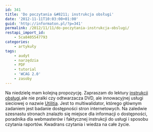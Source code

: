 ```yaml
---
id: 341
title: 'Do poczytania &#8211; instrukcja obsługi'
date: '2012-11-11T10:03:00+01:00'
guid: 'http://informaton.pl/?p=341'
permalink: /2012/11/11/do-poczytania-instrukcja-obslugi/
restapi_import_id:
    - 5ca8405547793
categories:
    - artykuły
tags:
    - audyt
    - narzędzia
    - PDF
    - tutorial
    - 'WCAG 2.0'
    - zasoby
---
```


Na niedzielę mam kolejną propozycję. Zapraszam do lektury [instrukcji obsługi,](http://www.zsn.agh.edu.pl/utilitia/Publikacja_UTI.pdf)ale nie pralki czy odtwarzacza DVD, ale innowacyjnej usługi sieciowej o nazwie [Utilitia](http://validator.utilitia.pl). Jest to multiwalidator, którego głównym zadaniem jest badanie dostępności stron internetowych. Na zaledwie szesnastu stronach znalazło się miejsce dla informacji o dostępności, poradnika dla webmasterów i faktycznej instrukcji do usługi i sposobu czytania raportów. Kwadrans czytania i wiedza na całe życie.
